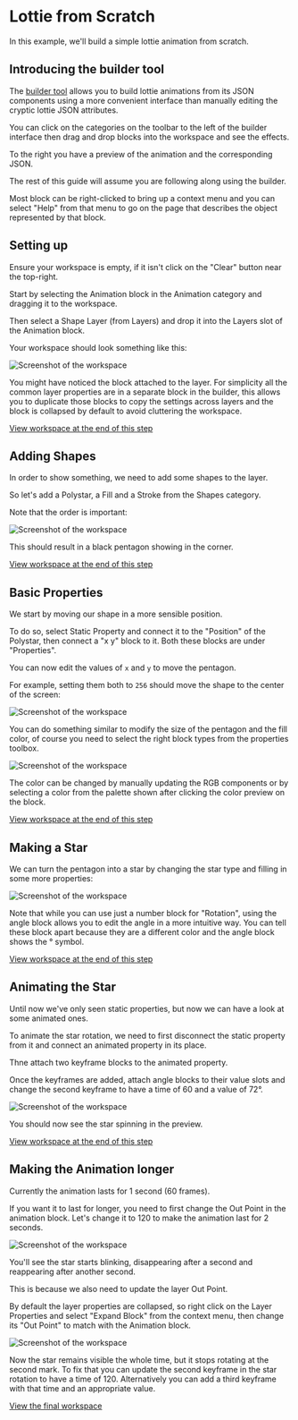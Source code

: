 # Lottie from Scratch

In this example, we'll build a simple lottie animation from scratch.

## Introducing the builder tool

The [builder tool](builder.md) allows you to build lottie animations
from its JSON components using a more convenient interface than manually
editing the cryptic lottie JSON attributes.

You can click on the categories on the toolbar to the left of the builder interface
then drag and drop blocks into the workspace and see the effects.

To the right you have a preview of the animation and the corresponding JSON.

The rest of this guide will assume you are following along using the builder.

Most block can be right-clicked to bring up a context menu and you can select
"Help" from that menu to go on the page that describes the object represented by that block.


## Setting up

Ensure your workspace is empty, if it isn't click on the "Clear" button near the top-right.

Start by selecting the Animation block in the Animation category and dragging it to the workspace.

Then select a Shape Layer (from Layers) and drop it into the Layers slot of the Animation block.


Your workspace should look something like this:

![Screenshot of the workspace](images/builder/setting_up.png)

You might have noticed the block attached to the layer.
For simplicity all the common layer properties are in a separate block in the builder,
this allows you to duplicate those blocks to copy the settings across layers and
the block is collapsed by default to avoid cluttering the workspace.

[View workspace at the end of this step](/lottie-docs/breakdown/builder/?url=/lottie-docs/breakdown/images/builder/setting_up.xml)

## Adding Shapes

In order to show something, we need to add some shapes to the layer.

So let's add a Polystar, a Fill and a Stroke from the Shapes category.

Note that the order is important:

![Screenshot of the workspace](images/builder/adding_shapes.png)

This should result in a black pentagon showing in the corner.

[View workspace at the end of this step](/lottie-docs/breakdown/builder/?url=/lottie-docs/breakdown/images/builder/adding_shapes.xml)

## Basic Properties

We start by moving our shape in a more sensible position.

To do so, select Static Property and connect it to the "Position" of the Polystar, then connect a "x y" block to it.
Both these blocks are under "Properties".

You can now edit the values of `x` and `y` to move the pentagon.

For example, setting them both to `256` should move the shape to the center of the screen:

![Screenshot of the workspace](images/builder/shape_position.png)

You can do something similar to modify the size of the pentagon and the fill color,
of course you need to select the right block types from the properties toolbox.

![Screenshot of the workspace](images/builder/more_props.png)

The color can be changed by manually updating the RGB components or by selecting
a color from the palette shown after clicking the color preview on the block.


[View workspace at the end of this step](/lottie-docs/breakdown/builder/?url=/lottie-docs/breakdown/images/builder/basic_properties.xml)

## Making a Star

We can turn the pentagon into a star by changing the star type and filling in
some more properties:

![Screenshot of the workspace](images/builder/star.png)

Note that while you can use just a number block for "Rotation",
using the angle block allows you to edit the angle in a more intuitive way.
You can tell these block apart because they are a different color and the
angle block shows the &deg; symbol.


[View workspace at the end of this step](/lottie-docs/breakdown/builder/?url=/lottie-docs/breakdown/images/builder/star.xml)

## Animating the Star

Until now we've only seen static properties, but now we can have a look at some
animated ones.

To animate the star rotation, we need to first disconnect the static property from it
and connect an animated property in its place.

Thne attach two keyframe blocks to the animated property.

Once the keyframes are added, attach angle blocks to their value slots and change the second keyframe to have a time of 60 and a value of 72&deg;.

![Screenshot of the workspace](images/builder/animation.png)

You should now see the star spinning in the preview.


[View workspace at the end of this step](/lottie-docs/breakdown/builder/?url=/lottie-docs/breakdown/images/builder/animation.xml)

## Making the Animation longer

Currently the animation lasts for 1 second (60 frames).

If you want it to last for longer, you need to first change the Out Point in the animation block.
Let's change it to 120 to make the animation last for 2 seconds.

![Screenshot of the workspace](images/builder/animation_out_point.png)

You'll see the star starts blinking, disappearing after a second and reappearing
after another second.

This is because we also need to update the layer Out Point.

By default the layer properties are collapsed, so right click on the Layer Properties
and select "Expand Block" from the context menu, then change its "Out Point"
to match with the Animation block.

![Screenshot of the workspace](images/builder/layer_out_point.png)

Now the star remains visible the whole time, but it stops rotating at the second mark.
To fix that you can update the second keyframe in the star rotation to have a time of 120.
Alternatively you can add a third keyframe with that time and an appropriate value.

[View the final workspace](/lottie-docs/breakdown/builder/?url=/lottie-docs/breakdown/images/builder/final.xml)
